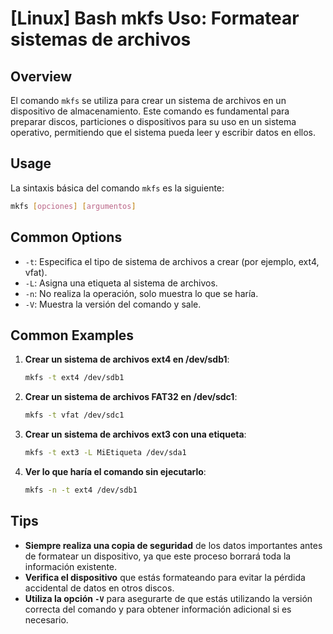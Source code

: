 # [Linux] Bash mkfs Uso: Formatear sistemas de archivos

## Overview
El comando `mkfs` se utiliza para crear un sistema de archivos en un dispositivo de almacenamiento. Este comando es fundamental para preparar discos, particiones o dispositivos para su uso en un sistema operativo, permitiendo que el sistema pueda leer y escribir datos en ellos.

## Usage
La sintaxis básica del comando `mkfs` es la siguiente:

```bash
mkfs [opciones] [argumentos]
```

## Common Options
- `-t`: Especifica el tipo de sistema de archivos a crear (por ejemplo, ext4, vfat).
- `-L`: Asigna una etiqueta al sistema de archivos.
- `-n`: No realiza la operación, solo muestra lo que se haría.
- `-V`: Muestra la versión del comando y sale.

## Common Examples
1. **Crear un sistema de archivos ext4 en /dev/sdb1**:
   ```bash
   mkfs -t ext4 /dev/sdb1
   ```

2. **Crear un sistema de archivos FAT32 en /dev/sdc1**:
   ```bash
   mkfs -t vfat /dev/sdc1
   ```

3. **Crear un sistema de archivos ext3 con una etiqueta**:
   ```bash
   mkfs -t ext3 -L MiEtiqueta /dev/sda1
   ```

4. **Ver lo que haría el comando sin ejecutarlo**:
   ```bash
   mkfs -n -t ext4 /dev/sdb1
   ```

## Tips
- **Siempre realiza una copia de seguridad** de los datos importantes antes de formatear un dispositivo, ya que este proceso borrará toda la información existente.
- **Verifica el dispositivo** que estás formateando para evitar la pérdida accidental de datos en otros discos.
- **Utiliza la opción `-V`** para asegurarte de que estás utilizando la versión correcta del comando y para obtener información adicional si es necesario.